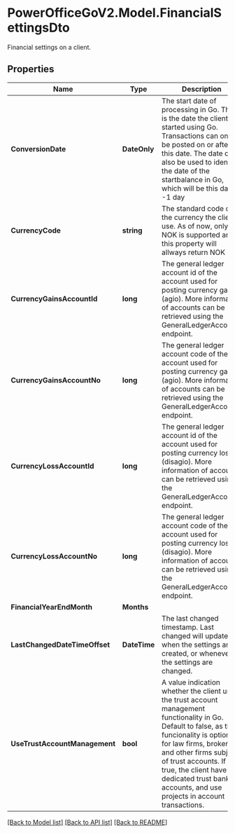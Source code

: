 # PowerOfficeGoV2.Model.FinancialSettingsDto
Financial settings on a client.

## Properties

Name | Type | Description | Notes
------------ | ------------- | ------------- | -------------
**ConversionDate** | **DateOnly** | The start date of processing in Go. This is the date the client started using Go. Transactions can only be posted on or after this date. The date can also be used to identify the date of the startbalance in Go, which will be this date -1 day | [optional] [readonly] 
**CurrencyCode** | **string** | The standard code of the currency the client use. As of now, only NOK is supported and this property will allways return NOK | [optional] [readonly] 
**CurrencyGainsAccountId** | **long** | The general ledger account id of the account used for posting currency gains (agio). More information of accounts can be retrieved using the GeneralLedgerAccounts endpoint. | [optional] [readonly] 
**CurrencyGainsAccountNo** | **long** | The general ledger account code of the account used for posting currency gains (agio). More information of accounts can be retrieved using the GeneralLedgerAccounts endpoint. | [optional] [readonly] 
**CurrencyLossAccountId** | **long** | The general ledger account id of the account used for posting currency losses (disagio). More information of accounts can be retrieved using the GeneralLedgerAccounts endpoint. | [optional] [readonly] 
**CurrencyLossAccountNo** | **long** | The general ledger account code of the account used for posting currency losses (disagio). More information of accounts can be retrieved using the GeneralLedgerAccounts endpoint. | [optional] [readonly] 
**FinancialYearEndMonth** | **Months** |  | [optional] 
**LastChangedDateTimeOffset** | **DateTime** | The last changed timestamp. Last changed will update when the settings are created, or whenever the settings are changed. | [optional] [readonly] 
**UseTrustAccountManagement** | **bool** | A value indication whether the client use the trust account management functionality in Go.  Default to false, as the funcionality is optional for law firms, brokers and other firms subject of trust accounts.  If true, the client have dedicated trust bank accounts, and use projects in account transactions. | [optional] [readonly] 

[[Back to Model list]](../../README.md#documentation-for-models) [[Back to API list]](../../README.md#documentation-for-api-endpoints) [[Back to README]](../../README.md)

